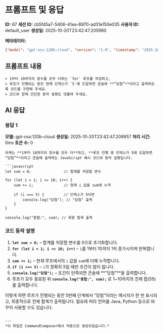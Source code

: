 # 프롬프트 및 응답

**ID:** 67
**세션 ID:** cb5fd5a7-5406-41ea-8970-ad31e150e035
**사용자 ID:** default_user
**생성일:** 2025-10-20T23:42:47.205980

**메타데이터:**
```json
{"model": "gpt-oss:120b-cloud", "version": "1.0", "timestamp": "2025-10-20T23:42:47.203900500"}
```

## 프롬프트 내용

```
> 1부터 10까지의 정수를 모두 더하는 `for` 루프를 작성하고,  
> 루프가 진행되는 동안 현재 인덱스가 `5`에 도달하면 콘솔에 **“당첨”**이라고 출력하도록 코드를 구현해 주세요.  
> 코드와 함께 간단한 동작 설명도 덧붙여 주세요.  
```

## AI 응답

### 응답 1

**모델:** gpt-oss:120b-cloud
**생성일:** 2025-10-20T23:42:47.208957
**처리 시간:** 0ms
**토큰 수:** 0

```
아래는 **1부터 10까지의 정수를 모두 더**하고, **루프 진행 중 인덱스가 5에 도달하면 “당첨”**이라고 콘솔에 출력하는 JavaScript 예시 코드와 동작 설명입니다.

```javascript
let sum = 0;               // 합계를 저장할 변수

for (let i = 1; i <= 10; i++) {
    sum += i;              // 현재 i 값을 sum에 누적

    if (i === 5) {         // 인덱스가 5이면
        console.log("당첨"); // "당첨" 출력
    }
}

console.log("총합:", sum); // 최종 합계 출력
```

### 코드 동작 설명
1. **`let sum = 0;`** – 합계를 저장할 변수를 0으로 초기화합니다.  
2. **`for (let i = 1; i <= 10; i++)`** – `i`를 1부터 10까지 1씩 증가시키며 반복합니다.  
3. **`sum += i;`** – 현재 루프에서의 `i` 값을 `sum`에 더해 누적합니다.  
4. **`if (i === 5)`** – `i`가 정확히 5일 때만 조건이 참이 됩니다.  
5. **`console.log("당첨");`** – 조건이 만족되면 콘솔에 **“당첨”**을 출력합니다.  
6. 루프가 모두 종료된 뒤 **`console.log("총합:", sum);`** 로 1~10까지의 전체 합(55)를 출력합니다.

이렇게 하면 루프가 진행되는 동안 5번째 단계에서 “당첨”이라는 메시지가 한 번 표시되고, 최종적으로 전체 합계가 출력됩니다. 필요에 따라 언어를 Java, Python 등으로 바꾸어 사용할 수도 있습니다.
```

---
*이 파일은 CommandComposer에서 자동으로 생성되었습니다.*